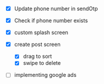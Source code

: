 - [x] Update phone number in sendOtp
- [x] Check if phone number exists

- [x] custom splash screen
- [x] create post screen
    - [x] drag to sort
    - [x] swipe to delete

- [ ] implementing google ads 